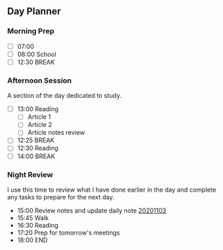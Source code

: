 ## Day Planner
### Morning Prep

- [ ] 07:00
- [ ] 08:00 School
- [ ] 12:30 BREAK

### Afternoon Session

A section of the day dedicated to study.

- [ ] 13:00 Reading
    -  [ ] Article 1
    -  [ ] Article 2
    -  [ ] Article notes review
- [ ] 12:25 BREAK
- [ ] 12:30 Reading
- [ ] 14:00 BREAK

### Night Review

I use this time to review what I have done earlier in the day and complete any tasks to prepare for the next day.

-   15:00 Review notes and update daily note [20201103](app://obsidian.md/20201103)
-   15:45 Walk
-   16:30 Reading
-   17:20 Prep for tomorrow's meetings
-   18:00 END